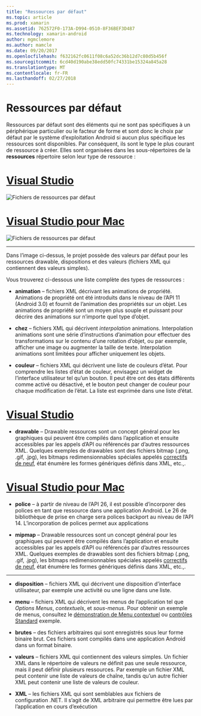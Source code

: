 ```yaml
---
title: "Ressources par défaut"
ms.topic: article
ms.prod: xamarin
ms.assetid: 762572F0-173A-D994-0510-8F36BEF3D487
ms.technology: xamarin-android
author: mgmclemore
ms.author: mamcle
ms.date: 09/20/2017
ms.openlocfilehash: f632162fc0611f08c6a52dc36b12d7c80d5b456f
ms.sourcegitcommit: 6cd40d190abe38edd50fc74331be15324a845a28
ms.translationtype: MT
ms.contentlocale: fr-FR
ms.lasthandoff: 02/27/2018
---
```

# <a name="default-resources"></a>Ressources par défaut

Ressources par défaut sont des éléments qui ne sont pas spécifiques à un périphérique particulier ou le facteur de forme et sont donc le choix par défaut par le système d’exploitation Android si aucun plus spécifique les ressources sont disponibles. Par conséquent, ils sont le type le plus courant de ressource à créer. Elles sont organisées dans les sous-répertoires de la **ressources** répertoire selon leur type de ressource :

# <a name="visual-studiotabvswin"></a>[Visual Studio](#tab/vswin)

![Fichiers de ressources par défaut](default-resources-images/01-resource-files-vs.png)
 
# <a name="visual-studio-for-mactabvsmac"></a>[Visual Studio pour Mac](#tab/vsmac)

![Fichiers de ressources par défaut](default-resources-images/01-resource-files-xs.png)
 
-----

Dans l’image ci-dessus, le projet possède des valeurs par défaut pour les ressources drawable, dispositions et des valeurs (fichiers XML qui contiennent des valeurs simples).

Vous trouverez ci-dessous une liste complète des types de ressources :

-  **animation** &ndash; fichiers XML décrivant les animations de propriété.
   Animations de propriété ont été introduits dans le niveau de l’API 11 (Android 3.0) et fournit de l’animation des propriétés sur un objet. Les animations de propriété sont un moyen plus souple et puissant pour décrire des animations sur n’importe quel type d’objet.

-  **chez** &ndash; fichiers XML qui décrivent *interpolation* animations. Interpolation animations sont une série d’instructions d’animation pour effectuer des transformations sur le contenu d’une rotation d’objet, ou par exemple, afficher une image ou augmenter la taille de texte. Interpolation animations sont limitées pour afficher uniquement les objets.

-  **couleur** &ndash; fichiers XML qui décrivent une liste de couleurs d’état. Pour comprendre les listes d’état de couleur, envisagez un widget de l’interface utilisateur tel qu’un bouton.
   Il peut être ont des états différents comme activé ou désactivé, et le bouton peut changer de couleur pour chaque modification de l’état. La liste est exprimée dans une liste d’état.

# <a name="visual-studiotabvswin"></a>[Visual Studio](#tab/vswin)

-  **drawable** &ndash; Drawable ressources sont un concept général pour les graphiques qui peuvent être compilés dans l’application et ensuite accessibles par les appels d’API ou référencés par d’autres ressources XML.
   Quelques exemples de drawables sont des fichiers bitmap (.png, .gif, .jpg), les bitmaps redimensionnables spéciales appelés [correctifs de neuf](https://developer.android.com/guide/topics/graphics/2d-graphics.html#nine-patch), état énumère les formes génériques définis dans XML, etc.,.
 
# <a name="visual-studio-for-mactabvsmac"></a>[Visual Studio pour Mac](#tab/vsmac)

-  **police** &ndash; à partir de niveau de l’API 26, il est possible d’incorporer des polices en tant que ressource dans une application Android. Le 26 de bibliothèque de prise en charge sera polices backport au niveau de l’API 14. L’incorporation de polices permet aux applications 

-  **mipmap** &ndash; Drawable ressources sont un concept général pour les graphiques qui peuvent être compilés dans l’application et ensuite accessibles par les appels d’API ou référencés par d’autres ressources XML.
   Quelques exemples de drawables sont des fichiers bitmap (.png, .gif, .jpg), les bitmaps redimensionnables spéciales appelés [correctifs de neuf](https://developer.android.com/guide/topics/graphics/2d-graphics.html#nine-patch), état énumère les formes génériques définis dans XML, etc.,.

-----

-  **disposition** &ndash; fichiers XML qui décrivent une disposition d’interface utilisateur, par exemple une activité ou une ligne dans une liste.

-  **menu** &ndash; fichiers XML qui décrivent les menus de l’application tel que *Options Menus*, *contextuels*, et *sous-menus*. Pour obtenir un exemple de menus, consultez le [démonstration de Menu contextuel](https://developer.xamarin.com/samples/monodroid/PopupMenuDemo/) ou [contrôles Standard](https://developer.xamarin.com/samples/mobile/StandardControls/) exemple.

-  **brutes** &ndash; des fichiers arbitraires qui sont enregistrés sous leur forme binaire brut. Ces fichiers sont compilés dans une application Android dans un format binaire.

-  **valeurs** &ndash; fichiers XML qui contiennent des valeurs simples. Un fichier XML dans le répertoire de valeurs ne définit pas une seule ressource, mais il peut définir plusieurs ressources. Par exemple un fichier XML peut contenir une liste de valeurs de chaîne, tandis qu’un autre fichier XML peut contenir une liste de valeurs de couleur.

-  **XML** &ndash; les fichiers XML qui sont semblables aux fichiers de configuration .NET. Il s’agit de XML arbitraire qui permettre être lues par l’application en cours d’exécution
